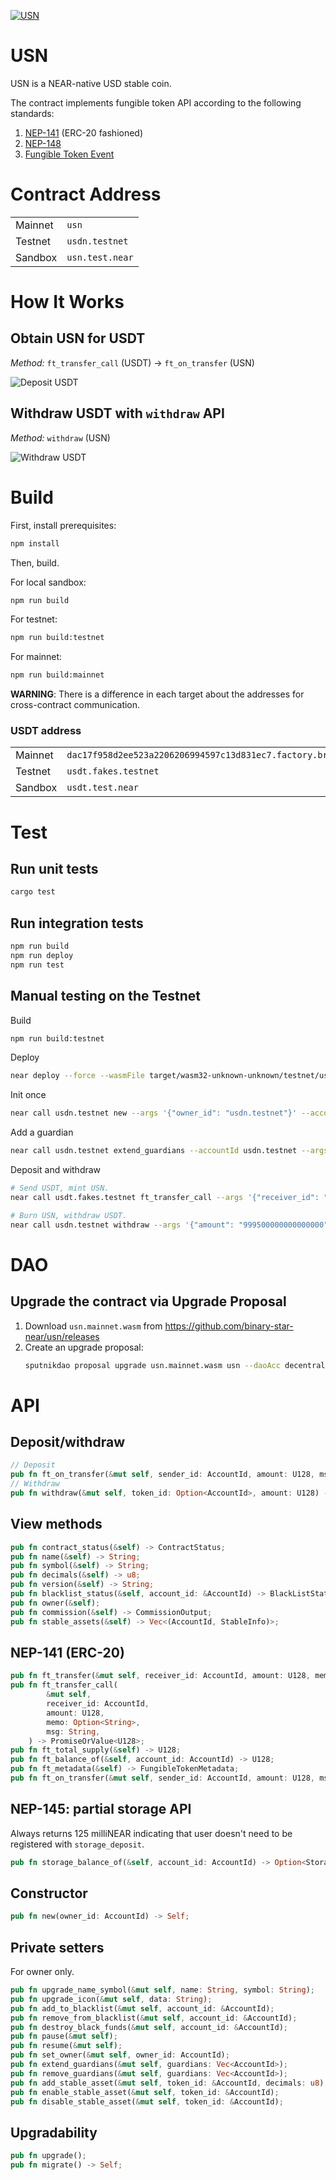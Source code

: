 [![USN](https://github.com/decentralbankdao/usn/actions/workflows/test.yaml/badge.svg?event=push)](https://github.com/decentralbankdao/usn)

# USN

USN is a NEAR-native USD stable coin.

The contract implements fungible token API according to the following standards:

1. [NEP-141](https://nomicon.io/Standards/FungibleToken/Core) (ERC-20 fashioned)
2. [NEP-148](https://nomicon.io/Standards/FungibleToken/Metadata)
3. [Fungible Token Event](https://nomicon.io/Standards/FungibleToken/Event)

# Contract Address

|         |                 |
| ------- | --------------- |
| Mainnet | `usn `          |
| Testnet | `usdn.testnet`  |
| Sandbox | `usn.test.near` |

# How It Works

## Obtain USN for USDT

_Method:_ `ft_transfer_call` (USDT) -> `ft_on_transfer` (USN)

<img alt="Deposit USDT" src="images/deposit.svg" />

## Withdraw USDT with `withdraw` API

_Method:_ `withdraw` (USN)

<img alt="Withdraw USDT" src="images/withdraw.svg" />

# Build

First, install prerequisites:

```bash
npm install
```

Then, build.

For local sandbox:

```bash
npm run build
```

For testnet:

```bash
npm run build:testnet
```

For mainnet:

```bash
npm run build:mainnet
```

**WARNING**: There is a difference in each target about the addresses for cross-contract communication.

### USDT address

|         |                      |
|---------|----------------------|
| Mainnet | `dac17f958d2ee523a2206206994597c13d831ec7.factory.bridge.near` |
| Testnet | `usdt.fakes.testnet` |
| Sandbox | `usdt.test.near`     |

# Test

## Run unit tests

```bash
cargo test
```

## Run integration tests

```bash
npm run build
npm run deploy
npm run test
```

## Manual testing on the Testnet

Build

```bash
npm run build:testnet
```

Deploy

```bash
near deploy --force --wasmFile target/wasm32-unknown-unknown/testnet/usn.wasm --accountId=usdn.testnet --masterAccount=usdn.testnet
```

Init once

```bash
near call usdn.testnet new --args '{"owner_id": "usdn.testnet"}' --accountId=usdn.testnet
```

Add a guardian

```bash
near call usdn.testnet extend_guardians --accountId usdn.testnet --args '{"guardians": ["alice.testnet"]}'
```

Deposit and withdraw

```bash
# Send USDT, mint USN.
near call usdt.fakes.testnet ft_transfer_call --args '{"receiver_id": "usdn.testnet", "amount": "1000000", "msg": ""}' --accountId alice.testnet --amount 0.000000000000000000000001 --gas 100000000000000

# Burn USN, withdraw USDT.
near call usdn.testnet withdraw --args '{"amount": "999500000000000000"}' --accountId alice.testnet --amount 0.000000000000000000000001 --gas 100000000000000
```

# DAO

## Upgrade the contract via Upgrade Proposal

1. Download `usn.mainnet.wasm` from https://github.com/binary-star-near/usn/releases
2. Create an upgrade proposal:
   ```bash
   sputnikdao proposal upgrade usn.mainnet.wasm usn --daoAcc decentralbank --accountId alice.near --network mainnet
   ```

# API

## Deposit/withdraw

```rust
// Deposit
pub fn ft_on_transfer(&mut self, sender_id: AccountId, amount: U128, msg: String) -> PromiseOrValue<U128>;
// Withdraw
pub fn withdraw(&mut self, token_id: Option<AccountId>, amount: U128) -> Promise;
```

## View methods

```rust
pub fn contract_status(&self) -> ContractStatus;
pub fn name(&self) -> String;
pub fn symbol(&self) -> String;
pub fn decimals(&self) -> u8;
pub fn version(&self) -> String;
pub fn blacklist_status(&self, account_id: &AccountId) -> BlackListStatus;
pub fn owner(&self);
pub fn commission(&self) -> CommissionOutput;
pub fn stable_assets(&self) -> Vec<(AccountId, StableInfo)>;
```

## NEP-141 (ERC-20)

```rust
pub fn ft_transfer(&mut self, receiver_id: AccountId, amount: U128, memo: Option<String>);
pub fn ft_transfer_call(
        &mut self,
        receiver_id: AccountId,
        amount: U128,
        memo: Option<String>,
        msg: String,
    ) -> PromiseOrValue<U128>;
pub fn ft_total_supply(&self) -> U128;
pub fn ft_balance_of(&self, account_id: AccountId) -> U128;
pub fn ft_metadata(&self) -> FungibleTokenMetadata;
pub fn ft_on_transfer(&mut self, sender_id: AccountId, amount: U128, msg: String) -> PromiseOrValue<U128>;
```

## NEP-145: partial storage API

Always returns 125 milliNEAR indicating that user doesn't need to be registered
with `storage_deposit`.

```rust
pub fn storage_balance_of(&self, account_id: AccountId) -> Option<StorageBalance>;
```

## Constructor

```rust
pub fn new(owner_id: AccountId) -> Self;
```

## Private setters

For owner only.

```rust
pub fn upgrade_name_symbol(&mut self, name: String, symbol: String);
pub fn upgrade_icon(&mut self, data: String);
pub fn add_to_blacklist(&mut self, account_id: &AccountId);
pub fn remove_from_blacklist(&mut self, account_id: &AccountId);
pub fn destroy_black_funds(&mut self, account_id: &AccountId);
pub fn pause(&mut self);
pub fn resume(&mut self);
pub fn set_owner(&mut self, owner_id: AccountId);
pub fn extend_guardians(&mut self, guardians: Vec<AccountId>);
pub fn remove_guardians(&mut self, guardians: Vec<AccountId>);
pub fn add_stable_asset(&mut self, token_id: &AccountId, decimals: u8);
pub fn enable_stable_asset(&mut self, token_id: &AccountId);
pub fn disable_stable_asset(&mut self, token_id: &AccountId);
```

## Upgradability

```rust
pub fn upgrade();
pub fn migrate() -> Self;
```
